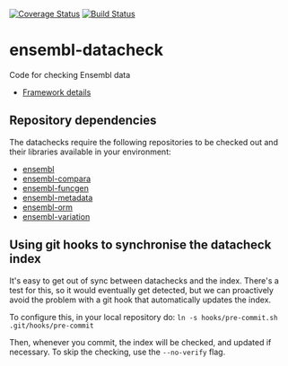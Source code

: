 [![Coverage Status](https://coveralls.io/repos/github/Ensembl/ensembl-datacheck/badge.svg?branch=master)](https://coveralls.io/github/Ensembl/ensembl-datacheck?branch=master) [![Build Status](https://travis-ci.org/Ensembl/ensembl-datacheck.svg?branch=master)](https://travis-ci.org/Ensembl/ensembl-datacheck)

# ensembl-datacheck
Code for checking Ensembl data
* [Framework details](framework.md)

## Repository dependencies
The datachecks require the following repositories to be checked out and their libraries available in your environment:
* [ensembl](https://github.com/Ensembl/ensembl)
* [ensembl-compara](https://github.com/Ensembl/ensembl-compara)
* [ensembl-funcgen](https://github.com/Ensembl/ensembl-funcgen)
* [ensembl-metadata](https://github.com/Ensembl/ensembl-metadata)
* [ensembl-orm](https://github.com/Ensembl/ensembl-orm)
* [ensembl-variation](https://github.com/Ensembl/ensembl-variation)

## Using git hooks to synchronise the datacheck index
It's easy to get out of sync between datachecks and the index. There's a
test for this, so it would eventually get detected, but we can proactively
avoid the problem with a git hook that automatically updates the index.

To configure this, in your local repository do:
`ln -s hooks/pre-commit.sh .git/hooks/pre-commit`

Then, whenever you commit, the index will be checked, and updated if
necessary. To skip the checking, use the `--no-verify` flag.
